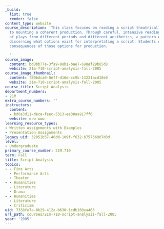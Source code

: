 ```yaml
---
_build:
  list: true
  render: false
content_type: website
course_description: 'This class focuses on reading a script theatrically with a view
  to mounting a coherent production. Through careful, intensive reading of a variety
  of plays from different periods and different aesthetics, a pattern emerges for
  discerning what options exist for interpretating a script. Students discuss the
  consequences of those options for production.

  '
course_image:
  content: bd8bb77a-3fa9-98b1-bae7-698ef29b85d8
  website: 21m-710-script-analysis-fall-2005
course_image_thumbnail:
  content: f80bdca0-0eff-d16d-cc9b-13221acd18e0
  website: 21m-710-script-analysis-fall-2005
course_title: Script Analysis
department_numbers:
- 21M
extra_course_numbers: ''
instructors:
  content:
  - bd6a3d11-deca-feec-5313-ee38aa917ff6
  website: ocw-www
learning_resource_types:
- Written Assignments with Examples
- Presentation Assignments
legacy_uid: 32951b37-40dd-109f-f632-b75736907d0d
level:
- Undergraduate
primary_course_number: 21M.710
term: Fall
title: Script Analysis
topics:
- - Fine Arts
  - Performance Arts
  - Theater
- - Humanities
  - Literature
  - Drama
- - Humanities
  - Literature
  - Criticism
uid: 7338fe7a-8b29-412a-b630-1cdb160ea463
url_path: courses/21m-710-script-analysis-fall-2005
year: '2005'
---
```

